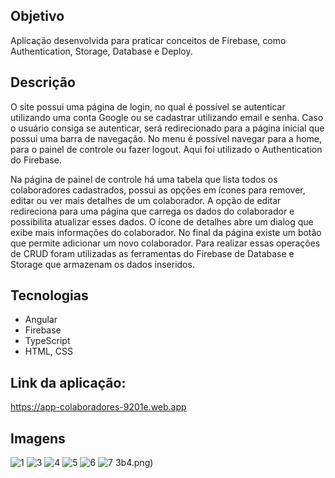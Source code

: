 ## Objetivo

Aplicação desenvolvida para praticar conceitos de Firebase, como Authentication, Storage, Database e Deploy.

## Descrição 

O site possui uma página de login, no qual é possível se autenticar utilizando uma conta Google ou se cadastrar utilizando email e senha. Caso o usuário consiga se autenticar, será redirecionado para a página inicial que possui uma barra de navegação. No menu é possível navegar para a home, para o painel de controle ou fazer logout. Aqui foi utilizado o Authentication do Firebase.

Na página de painel de controle há uma tabela que lista todos os colaboradores cadastrados, possui as opções em ícones para remover, editar ou ver mais detalhes de um colaborador. A opção de editar redireciona para uma página que carrega os dados do colaborador e possibilita atualizar esses dados. O ícone de detalhes abre um dialog que exibe mais informações do colaborador. No final da página existe um botão que permite adicionar um novo colaborador. Para realizar essas operações de CRUD foram utilizadas as ferramentas do Firebase de Database e Storage que armazenam os dados inseridos.

## Tecnologias

- Angular
- Firebase
- TypeScript
- HTML, CSS

## Link da aplicação:
https://app-colaboradores-9201e.web.app

## Imagens

![1](https://user-images.githubusercontent.com/99519903/203852727-f136c293-40d1-402e-bece-19683633941a.jpg)
![3](https://user-images.githubusercontent.com/99519903/203852635-d129f55b-ab93-4e9c-bc5b-062dedf182e1.png)
![4](https://user-images.githubusercontent.com/99519903/203852640-f8d1c7ef-7a06-428d-8fe7-bc11e6a64f30.png)
![5](https://user-images.githubusercontent.com/99519903/203852644-9f2c2544-073c-4cb1-97dc-f54fbd5017ed.png)
![6](https://user-images.githubusercontent.com/99519903/203852710-aa589325-93de-4e10-9c1e-50430157582c.png)
![7](https://user-images.githubusercontent.com/99519903/203852657-6a0aafc7-55a4-4f83-9f33-31ffa8f31205.png)
3b4.png)

